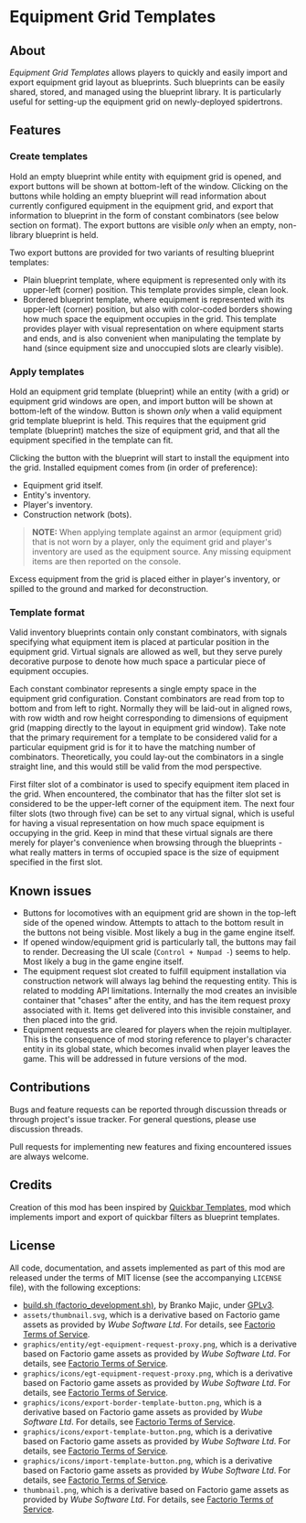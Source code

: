 Equipment Grid Templates
========================


About
-----

*Equipment Grid Templates* allows players to quickly and easily import and export equipment grid layout as blueprints. Such blueprints can be easily shared, stored, and managed using the blueprint library. It is particularly useful for setting-up the equipment grid on newly-deployed spidertrons.


Features
--------


### Create templates

Hold an empty blueprint while entity with equipment grid is opened, and export buttons will be shown at bottom-left of the window. Clicking on the buttons while holding an empty blueprint will read information about currently configured equipment in the equipment grid, and export that information to blueprint in the form of constant combinators (see below section on format). The export buttons are visible _only_ when an empty, non-library blueprint is held.

Two export buttons are provided for two variants of resulting blueprint templates:

-   Plain blueprint template, where equipment is represented only with its upper-left (corner) position. This template provides simple, clean look.
-   Bordered blueprint template, where equipment is represented with its upper-left (corner) position, but also with color-coded borders showing how much space the equipment occupies in the grid. This template provides player with visual representation on where equipment starts and ends, and is also convenient when manipulating the template by hand (since equipment size and unoccupied slots are clearly visible).


### Apply templates

Hold an equipment grid template (blueprint) while an entity (with a grid) or equipment grid windows are open, and import button will be shown at bottom-left of the window. Button is shown _only_ when a valid equipment grid template blueprint is held. This requires that the equipment grid template (blueprint) matches the size of equipment grid, and that all the equipment specified in the template can fit.

Clicking the button with the blueprint will start to install the equipment into the grid. Installed equipment comes from (in order of preference):

-   Equipment grid itself.
-   Entity's inventory.
-   Player's inventory.
-   Construction network (bots).

> **NOTE:** When applying template against an armor (equipment grid) that is not worn by a player, only the equiment grid and player's inventory are used as the equipment source. Any missing equipment items are then reported on the console.

Excess equipment from the grid is placed either in player's inventory, or spilled to the ground and marked for deconstruction.


### Template format

Valid inventory blueprints contain only constant combinators, with signals specifying what equipment item is placed at particular position in the equipment grid. Virtual signals are allowed as well, but they serve purely decorative purpose to denote how much space a particular piece of equipment occupies.

Each constant combinator represents a single empty space in the equipment grid configuration. Constant combinators are read from top to bottom and from left to right. Normally they will be laid-out in aligned rows, with row width and row height corresponding to dimensions of equipment grid (mapping directly to the layout in equipment grid window). Take note that the primary requirement for a template to be considered valid for a particular equipment grid is for it to have the matching number of combinators. Theoretically, you could lay-out the combinators in a single straight line, and this would still be valid from the mod perspective.

First filter slot of a combinator is used to specify equipment item placed in the grid. When encountered, the combinator that has the filter slot set is considered to be the upper-left corner of the equipment item. The next four filter slots (two through five) can be set to any virtual signal, which is useful for having a visual representation on how much space equipment is occupying in the grid. Keep in mind that these virtual signals are there merely for player's convenience when browsing through the blueprints - what really matters in terms of occupied space is the size of equipment specified in the first slot.


Known issues
------------

-   Buttons for locomotives with an equipment grid are shown in the top-left side of the opened window. Attempts to attach to the bottom result in the buttons not being visible. Most likely a bug in the game engine itself.
-   If opened window/equipment grid is particularly tall, the buttons may fail to render. Decreasing the UI scale (`Control + Numpad -`) seems to help. Most likely a bug in the game engine itself.
-   The equipment request slot created to fulfill equipment installation via construction network will always lag behind the requesting entity. This is related to modding API limitations. Internally the mod creates an invisible container that "chases" after the entity, and has the item request proxy associated with it. Items get delivered into this invisible constainer, and then placed into the grid.
-   Equipment requests are cleared for players when the rejoin multiplayer. This is the consequence of mod storing reference to player's character entity in its global state, which becomes invalid when player leaves the game. This will be addressed in future versions of the mod.


Contributions
-------------

Bugs and feature requests can be reported through discussion threads or through project's issue tracker. For general questions, please use discussion threads.

Pull requests for implementing new features and fixing encountered issues are always welcome.


Credits
-------

Creation of this mod has been inspired by [Quickbar Templates](https://mods.factorio.com/mod/QuickbarTemplates), mod which implements import and export of quickbar filters as blueprint templates.


License
-------

All code, documentation, and assets implemented as part of this mod are released under the terms of MIT license (see the accompanying `LICENSE` file), with the following exceptions:

-   [build.sh (factorio_development.sh)](https://code.majic.rs/majic-scripts/), by Branko Majic, under [GPLv3](https://www.gnu.org/licenses/gpl-3.0.html).
-   `assets/thumbnail.svg`, which is a derivative based on Factorio game assets as provided by *Wube Software Ltd*. For details, see [Factorio Terms of Service](https://www.factorio.com/terms-of-service).
-   `graphics/entity/egt-equipment-request-proxy.png`, which is a derivative based on Factorio game assets as provided by *Wube Software Ltd*. For details, see [Factorio Terms of Service](https://www.factorio.com/terms-of-service).
-   `graphics/icons/egt-equipment-request-proxy.png`, which is a derivative based on Factorio game assets as provided by *Wube Software Ltd*. For details, see [Factorio Terms of Service](https://www.factorio.com/terms-of-service).
-   `graphics/icons/export-border-template-button.png`, which is a derivative based on Factorio game assets as provided by *Wube Software Ltd*. For details, see [Factorio Terms of Service](https://www.factorio.com/terms-of-service).
-   `graphics/icons/export-template-button.png`, which is a derivative based on Factorio game assets as provided by *Wube Software Ltd*. For details, see [Factorio Terms of Service](https://www.factorio.com/terms-of-service).
-   `graphics/icons/import-template-button.png`, which is a derivative based on Factorio game assets as provided by *Wube Software Ltd*. For details, see [Factorio Terms of Service](https://www.factorio.com/terms-of-service).
-   `thumbnail.png`, which is a derivative based on Factorio game assets as provided by *Wube Software Ltd*. For details, see [Factorio Terms of Service](https://www.factorio.com/terms-of-service).
